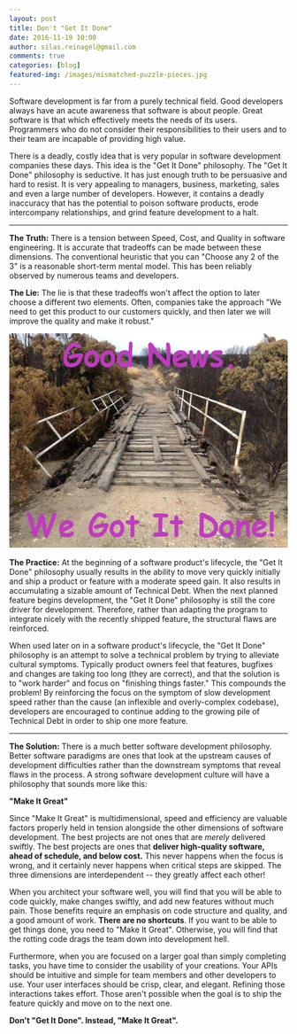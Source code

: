```yaml
---
layout: post
title: Don't "Get It Done"
date: 2016-11-19 10:00
author: silas.reinagel@gmail.com
comments: true
categories: [blog]
featured-img: /images/mismatched-puzzle-pieces.jpg
---
```


Software development is far from a purely technical field. Good developers always have an acute awareness that software is about people. Great software is that which effectively meets the needs of its users. Programmers who do not consider their responsibilities to their users and to their team are incapable of providing high value.

There is a deadly, costly idea that is very popular in software development companies these days. This idea is the "Get It Done" philosophy. The "Get It Done" philosophy is seductive. It has just enough truth to be persuasive and hard to resist. It is very appealing to managers, business, marketing, sales and even a large number of developers. However, it contains a deadly inaccuracy that has the potential to poison software products, erode intercompany relationships, and grind feature development to a halt.

----

<strong>The Truth:</strong> There is a tension between Speed, Cost, and Quality in software engineering. It is accurate that tradeoffs can be made between these dimensions. The conventional heuristic that you can "Choose any 2 of the 3" is a reasonable short-term mental model. This has been reliably observed by numerous teams and developers.

<strong>The Lie:</strong> The lie is that these tradeoffs won't affect the option to later choose a different two elements. Often, companies take the approach "We need to get this product to our customers quickly, and then later we will improve the quality and make it robust."

<img src="/images/we-got-it-done.jpg" alt="We Got It Done" width="520" height="388" class="aligncenter size-full" />

<strong>The Practice:</strong> At the beginning of a software product's lifecycle, the "Get It Done" philosophy usually results in the ability to move very quickly initially and ship a product or feature with a moderate speed gain. It also results in accumulating a sizable amount of Technical Debt. When the next planned feature begins development, the "Get It Done" philosophy is still the core driver for development. Therefore, rather than adapting the program to integrate nicely with the recently shipped feature, the structural flaws are reinforced.

When used later on in a software product's lifecycle, the "Get It Done" philosophy is an attempt to solve a technical problem by trying to alleviate cultural symptoms. Typically product owners feel that features, bugfixes and changes are taking too long (they are correct), and that the solution is to "work harder" and focus on "finishing things faster." This compounds the problem! By reinforcing the focus on the symptom of slow development speed rather than the cause (an inflexible and overly-complex codebase), developers are encouraged to continue adding to the growing pile of Technical Debt in order to ship one more feature.

----

<strong>The Solution:</strong> There is a much better software development philosophy. Better software paradigms are ones that look at the upstream causes of development difficulties rather than the downstream symptoms that reveal flaws in the process. A strong software development culture will have a philosophy that sounds more like this:

<strong>"Make It Great"</strong>

Since "Make It Great" is multidimensional, speed and efficiency are valuable factors properly held in tension alongside the other dimensions of software development. The best projects are not ones that are _merely_ delivered swiftly. The best projects are ones that <strong>deliver high-quality software, ahead of schedule, and below cost.</strong> This never happens when the focus is wrong, and it certainly never happens when critical steps are skipped. The three dimensions are interdependent -- they greatly affect each other!

When you architect your software well, you will find that you will be able to code quickly, make changes swiftly, and add new features without much pain. Those benefits require an emphasis on code structure and quality, and a good amount of work. <strong>There are no shortcuts</strong>. If you want to be able to get things done, you need to "Make It Great". Otherwise, you will find that the rotting code drags the team down into development hell.

Furthermore, when you are focused on a larger goal than simply completing tasks, you have time to consider the usability of your creations. Your APIs should be intuitive and simple for team members and other developers to use. Your user interfaces should be crisp, clear, and elegant. Refining those interactions takes effort. Those aren't possible when the goal is to ship the feature quickly and move on to the next one. 

<strong>Don't "Get It Done". Instead, "Make It Great".</strong>